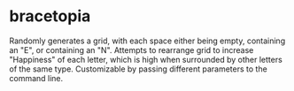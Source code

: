 # bracetopia
Randomly generates a grid, with each space either being empty, containing an "E", or containing an "N". Attempts to rearrange grid to increase "Happiness" of each letter, which is high when surrounded by other letters of the same type. Customizable by passing different parameters to the command line.
